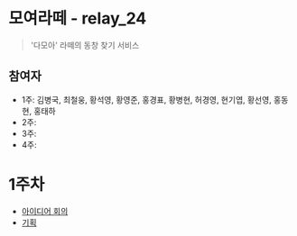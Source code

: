 # 모여라떼 - relay_24
> '다모아' 라떼의 동창 찾기 서비스

## 참여자
- 1주:  김병국, 최철웅, 황석영, 황영준, 홍경표, 황병현, 허경영, 현기엽, 황선영, 홍동현, 홍태하
- 2주: 
- 3주:
- 4주:

# 1주차
- [아이디어 회의](/week1_기획/20200727_아이디어회의.md)
- [기획](/week1_기획/기획.md)


